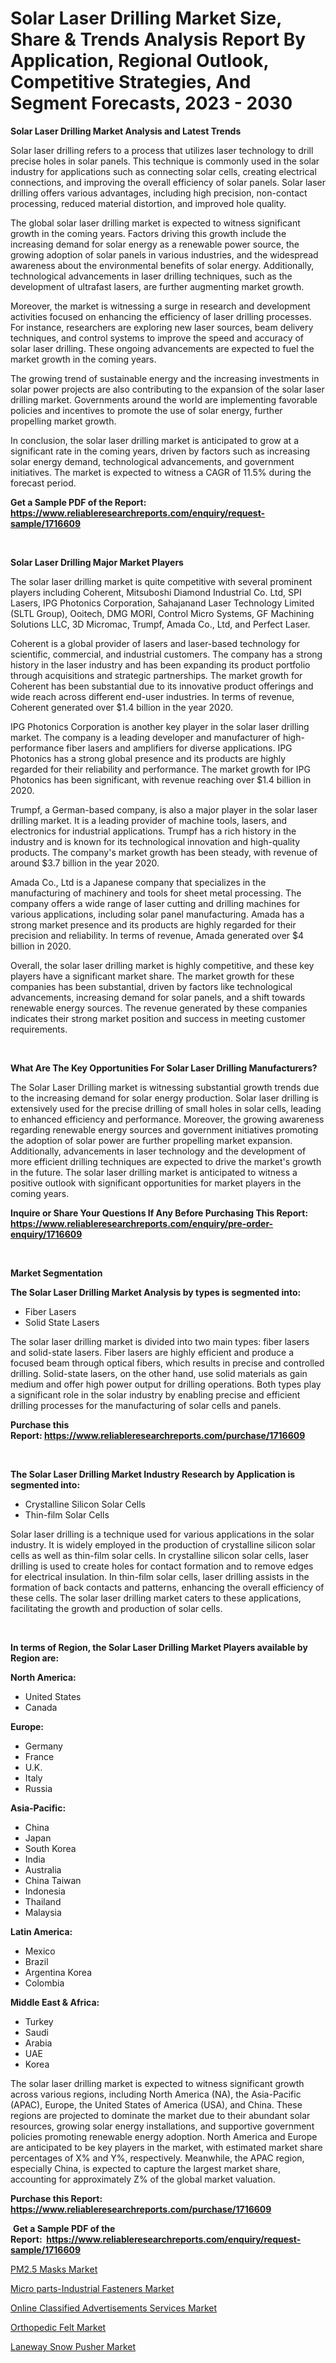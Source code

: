 <p><h1>Solar Laser Drilling Market Size, Share & Trends Analysis Report By Application, Regional Outlook, Competitive Strategies, And Segment Forecasts, 2023 - 2030</h1></p><p><strong>Solar Laser Drilling Market Analysis and Latest Trends</strong></p>
<p><p>Solar laser drilling refers to a process that utilizes laser technology to drill precise holes in solar panels. This technique is commonly used in the solar industry for applications such as connecting solar cells, creating electrical connections, and improving the overall efficiency of solar panels. Solar laser drilling offers various advantages, including high precision, non-contact processing, reduced material distortion, and improved hole quality.</p><p>The global solar laser drilling market is expected to witness significant growth in the coming years. Factors driving this growth include the increasing demand for solar energy as a renewable power source, the growing adoption of solar panels in various industries, and the widespread awareness about the environmental benefits of solar energy. Additionally, technological advancements in laser drilling techniques, such as the development of ultrafast lasers, are further augmenting market growth.</p><p>Moreover, the market is witnessing a surge in research and development activities focused on enhancing the efficiency of laser drilling processes. For instance, researchers are exploring new laser sources, beam delivery techniques, and control systems to improve the speed and accuracy of solar laser drilling. These ongoing advancements are expected to fuel the market growth in the coming years.</p><p>The growing trend of sustainable energy and the increasing investments in solar power projects are also contributing to the expansion of the solar laser drilling market. Governments around the world are implementing favorable policies and incentives to promote the use of solar energy, further propelling market growth.</p><p>In conclusion, the solar laser drilling market is anticipated to grow at a significant rate in the coming years, driven by factors such as increasing solar energy demand, technological advancements, and government initiatives. The market is expected to witness a CAGR of 11.5% during the forecast period.</p></p>
<p><strong>Get a Sample PDF of the Report:&nbsp; <a href="https://www.reliableresearchreports.com/enquiry/request-sample/1716609">https://www.reliableresearchreports.com/enquiry/request-sample/1716609</a></strong></p>
<p>&nbsp;</p>
<p><strong>Solar Laser Drilling Major Market Players</strong></p>
<p><p>The solar laser drilling market is quite competitive with several prominent players including Coherent, Mitsuboshi Diamond Industrial Co. Ltd, SPI Lasers, IPG Photonics Corporation, Sahajanand Laser Technology Limited (SLTL Group), Ooitech, DMG MORI, Control Micro Systems, GF Machining Solutions LLC, 3D Micromac, Trumpf, Amada Co., Ltd, and Perfect Laser. </p><p>Coherent is a global provider of lasers and laser-based technology for scientific, commercial, and industrial customers. The company has a strong history in the laser industry and has been expanding its product portfolio through acquisitions and strategic partnerships. The market growth for Coherent has been substantial due to its innovative product offerings and wide reach across different end-user industries. In terms of revenue, Coherent generated over $1.4 billion in the year 2020.</p><p>IPG Photonics Corporation is another key player in the solar laser drilling market. The company is a leading developer and manufacturer of high-performance fiber lasers and amplifiers for diverse applications. IPG Photonics has a strong global presence and its products are highly regarded for their reliability and performance. The market growth for IPG Photonics has been significant, with revenue reaching over $1.4 billion in 2020.</p><p>Trumpf, a German-based company, is also a major player in the solar laser drilling market. It is a leading provider of machine tools, lasers, and electronics for industrial applications. Trumpf has a rich history in the industry and is known for its technological innovation and high-quality products. The company's market growth has been steady, with revenue of around $3.7 billion in the year 2020.</p><p>Amada Co., Ltd is a Japanese company that specializes in the manufacturing of machinery and tools for sheet metal processing. The company offers a wide range of laser cutting and drilling machines for various applications, including solar panel manufacturing. Amada has a strong market presence and its products are highly regarded for their precision and reliability. In terms of revenue, Amada generated over $4 billion in 2020.</p><p>Overall, the solar laser drilling market is highly competitive, and these key players have a significant market share. The market growth for these companies has been substantial, driven by factors like technological advancements, increasing demand for solar panels, and a shift towards renewable energy sources. The revenue generated by these companies indicates their strong market position and success in meeting customer requirements.</p></p>
<p>&nbsp;</p>
<p><strong>What Are The Key Opportunities For Solar Laser Drilling Manufacturers?</strong></p>
<p><p>The Solar Laser Drilling market is witnessing substantial growth trends due to the increasing demand for solar energy production. Solar laser drilling is extensively used for the precise drilling of small holes in solar cells, leading to enhanced efficiency and performance. Moreover, the growing awareness regarding renewable energy sources and government initiatives promoting the adoption of solar power are further propelling market expansion. Additionally, advancements in laser technology and the development of more efficient drilling techniques are expected to drive the market's growth in the future. The solar laser drilling market is anticipated to witness a positive outlook with significant opportunities for market players in the coming years.</p></p>
<p><strong>Inquire or Share Your Questions If Any Before Purchasing This Report: <a href="https://www.reliableresearchreports.com/enquiry/pre-order-enquiry/1716609">https://www.reliableresearchreports.com/enquiry/pre-order-enquiry/1716609</a></strong></p>
<p>&nbsp;</p>
<p><strong>Market Segmentation</strong></p>
<p><strong>The Solar Laser Drilling Market Analysis by types is segmented into:</strong></p>
<p><ul><li>Fiber Lasers</li><li>Solid State Lasers</li></ul></p>
<p><p>The solar laser drilling market is divided into two main types: fiber lasers and solid-state lasers. Fiber lasers are highly efficient and produce a focused beam through optical fibers, which results in precise and controlled drilling. Solid-state lasers, on the other hand, use solid materials as gain medium and offer high power output for drilling operations. Both types play a significant role in the solar industry by enabling precise and efficient drilling processes for the manufacturing of solar cells and panels.</p></p>
<p><strong>Purchase this Report:&nbsp;<a href="https://www.reliableresearchreports.com/purchase/1716609">https://www.reliableresearchreports.com/purchase/1716609</a></strong></p>
<p>&nbsp;</p>
<p><strong>The Solar Laser Drilling Market Industry Research by Application is segmented into:</strong></p>
<p><ul><li>Crystalline Silicon Solar Cells</li><li>Thin-film Solar Cells</li></ul></p>
<p><p>Solar laser drilling is a technique used for various applications in the solar industry. It is widely employed in the production of crystalline silicon solar cells as well as thin-film solar cells. In crystalline silicon solar cells, laser drilling is used to create holes for contact formation and to remove edges for electrical insulation. In thin-film solar cells, laser drilling assists in the formation of back contacts and patterns, enhancing the overall efficiency of these cells. The solar laser drilling market caters to these applications, facilitating the growth and production of solar cells.</p></p>
<p>&nbsp;</p>
<p><strong>In terms of Region, the Solar Laser Drilling Market Players available by Region are:</strong></p>
<p>
    <p> <strong> North America: </strong>
        <ul>
            <li>United States</li>
            <li>Canada</li>
        </ul>
        </p> 
    <p> <strong> Europe: </strong>
        <ul>
            <li>Germany</li>
            <li>France</li>
            <li>U.K.</li>
            <li>Italy</li>
            <li>Russia</li>
        </ul>
        </p> 
    <p> <strong> Asia-Pacific: </strong>
        <ul>
            <li>China</li>
            <li>Japan</li>
            <li>South Korea</li>
            <li>India</li>
            <li>Australia</li>
            <li>China Taiwan</li>
            <li>Indonesia</li>
            <li>Thailand</li>
            <li>Malaysia</li>
        </ul>
        </p> 
    <p> <strong> Latin America: </strong>
        <ul>
            <li>Mexico</li>
            <li>Brazil</li>
            <li>Argentina Korea</li>
            <li>Colombia</li>
        </ul>
        </p> 
    <p> <strong> Middle East & Africa: </strong>
        <ul>
            <li>Turkey</li>
            <li>Saudi</li>
            <li>Arabia</li>
            <li>UAE</li>
            <li>Korea</li>
        </ul>
    </p>
    </p>
<p><p>The solar laser drilling market is expected to witness significant growth across various regions, including North America (NA), the Asia-Pacific (APAC), Europe, the United States of America (USA), and China. These regions are projected to dominate the market due to their abundant solar resources, growing solar energy installations, and supportive government policies promoting renewable energy adoption. North America and Europe are anticipated to be key players in the market, with estimated market share percentages of X% and Y%, respectively. Meanwhile, the APAC region, especially China, is expected to capture the largest market share, accounting for approximately Z% of the global market valuation.</p></p>
<p><strong>Purchase this Report: <a href="https://www.reliableresearchreports.com/purchase/1716609">https://www.reliableresearchreports.com/purchase/1716609</a></strong></p>
<p>&nbsp;<strong>Get a Sample PDF of the Report:&nbsp;&nbsp;<a href="https://www.reliableresearchreports.com/enquiry/request-sample/1716609">https://www.reliableresearchreports.com/enquiry/request-sample/1716609</a></strong></p>
<p><strong></strong></p>
<p><p><a href="https://medium.com/@dellkoepp/pm2-5-masks-market-trends-forecast-and-competitive-analysis-to-2030-d45b0c220a89">PM2.5 Masks Market</a></p><p><a href="https://medium.com/@randyhuel1989/decoding-micro-parts-industrial-fasteners-market-metrics-market-share-trends-and-growth-patterns-aa5523c67d2a">Micro parts-Industrial Fasteners Market</a></p><p><a href="https://github.com/maliyahmorrow6654/Market-Research-Report-List-1/blob/main/online-classified-advertisements-services-market.md">Online Classified Advertisements Services Market</a></p><p><a href="https://www.linkedin.com/pulse/orthopedic-felt-market-insights-players-forecast-till-2030-ompoc/">Orthopedic Felt Market</a></p><p><a href="https://github.com/abdelrhmankishk22/Market-Research-Report-List-1/blob/main/laneway-snow-pusher-market.md">Laneway Snow Pusher Market</a></p></p>